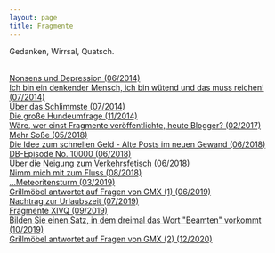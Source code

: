 ```yaml
---
layout: page
title: Fragmente
---
```


Gedanken, Wirrsal, Quatsch. <br><br>

[Nonsens und Depression (06/2014)](https://grillmoebel.github.io/2014/06/26/ninth-post/)<br>
[Ich bin ein denkender Mensch, ich bin wütend und das muss reichen! (07/2014)](https://grillmoebel.github.io/2014/07/13/eleventh-post/)<br>
[Über das Schlimmste (07/2014)](https://grillmoebel.github.io/2014/07/27/fourteenth-post/)<br>
[Die große Hundeumfrage (11/2014)](https://grillmoebel.github.io/2014/11/21/twentyeighth-today-with-correct-spelling-post/)<br>
[Wäre, wer einst Fragmente veröffentlichte, heute Blogger? (02/2017)](https://grillmoebel.github.io/2017/02/26/twnetyeighth-post/)<br>
[Mehr Soße (05/2018)](https://grillmoebel.github.io/2018/05/29/sixtysixth-post/)<br>
[Die Idee zum schnellen Geld - Alte Posts im neuen Gewand (06/2018)](https://grillmoebel.github.io/2018/06/03/sixtyeighth-post/)<br>
[DB-Episode No. 10000 (06/2018)](https://grillmoebel.github.io/2018/06/03/sixtyninth-post/)<br>
[Über die Neigung zum Verkehrsfetisch (06/2018)](https://grillmoebel.github.io/2018/06/07/seventieth-post/)<br>
[Nimm mich mit zum Fluss (08/2018)](https://grillmoebel.github.io/2018/08/15/seventysixth-post/)<br>
[...Meteoritensturm (03/2019)](https://grillmoebel.github.io/2019/03/20/ninetyfourth-post/)<br>
[Grillmöbel antwortet auf Fragen von GMX (1) (06/2019)](https://grillmoebel.github.io/2019/06/23/second-post/)<br>
[Nachtrag zur Urlaubszeit (07/2019)](https://grillmoebel.github.io/2019/07/13/third-post/)<br>
[Fragmente XIVQ (09/2019)](https://grillmoebel.github.io/2019/09/18/twelvth-post/)<br>
[Bilden Sie einen Satz, in dem dreimal das Wort "Beamten" vorkommt (10/2019)](https://grillmoebel.github.io/2019/10/01/thirteenth-post/)<br>
[Grillmöbel antwortet auf Fragen von GMX (2) (12/2020)](https://grillmoebel.github.io/2020/12/11/twentysixth-post/)
